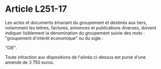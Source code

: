 # Article L251-17

Les actes et documents émanant du groupement et destinés aux tiers, notamment les lettres, factures, annonces et publications diverses, doivent indiquer lisiblement la dénomination du groupement suivie des mots : "groupement d'intérêt économique" ou du sigle :

"GIE".

Toute infraction aux dispositions de l'alinéa ci-dessus est punie d'une amende de 3 750 euros.
